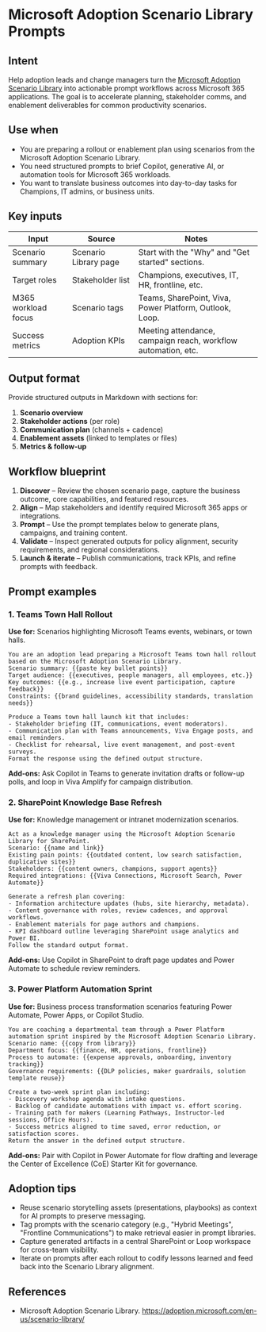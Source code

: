 # Microsoft Adoption Scenario Library Prompts

## Intent
Help adoption leads and change managers turn the [Microsoft Adoption Scenario Library](https://adoption.microsoft.com/en-us/scenario-library/) into actionable prompt workflows across Microsoft 365 applications. The goal is to accelerate planning, stakeholder comms, and enablement deliverables for common productivity scenarios.

## Use when
- You are preparing a rollout or enablement plan using scenarios from the Microsoft Adoption Scenario Library.
- You need structured prompts to brief Copilot, generative AI, or automation tools for Microsoft 365 workloads.
- You want to translate business outcomes into day-to-day tasks for Champions, IT admins, or business units.

## Key inputs
| Input | Source | Notes |
| --- | --- | --- |
| Scenario summary | Scenario Library page | Start with the "Why" and "Get started" sections. |
| Target roles | Stakeholder list | Champions, executives, IT, HR, frontline, etc. |
| M365 workload focus | Scenario tags | Teams, SharePoint, Viva, Power Platform, Outlook, Loop. |
| Success metrics | Adoption KPIs | Meeting attendance, campaign reach, workflow automation, etc. |

## Output format
Provide structured outputs in Markdown with sections for:
1. **Scenario overview**
2. **Stakeholder actions** (per role)
3. **Communication plan** (channels + cadence)
4. **Enablement assets** (linked to templates or files)
5. **Metrics & follow-up**

## Workflow blueprint
1. **Discover** – Review the chosen scenario page, capture the business outcome, core capabilities, and featured resources.
2. **Align** – Map stakeholders and identify required Microsoft 365 apps or integrations.
3. **Prompt** – Use the prompt templates below to generate plans, campaigns, and training content.
4. **Validate** – Inspect generated outputs for policy alignment, security requirements, and regional considerations.
5. **Launch & iterate** – Publish communications, track KPIs, and refine prompts with feedback.

## Prompt examples

### 1. Teams Town Hall Rollout
**Use for:** Scenarios highlighting Microsoft Teams events, webinars, or town halls.

```text
You are an adoption lead preparing a Microsoft Teams town hall rollout based on the Microsoft Adoption Scenario Library.
Scenario summary: {{paste key bullet points}}
Target audience: {{executives, people managers, all employees, etc.}}
Key outcomes: {{e.g., increase live event participation, capture feedback}}
Constraints: {{brand guidelines, accessibility standards, translation needs}}

Produce a Teams town hall launch kit that includes:
- Stakeholder briefing (IT, communications, event moderators).
- Communication plan with Teams announcements, Viva Engage posts, and email reminders.
- Checklist for rehearsal, live event management, and post-event surveys.
Format the response using the defined output structure.
```

**Add-ons:** Ask Copilot in Teams to generate invitation drafts or follow-up polls, and loop in Viva Amplify for campaign distribution.

### 2. SharePoint Knowledge Base Refresh
**Use for:** Knowledge management or intranet modernization scenarios.

```text
Act as a knowledge manager using the Microsoft Adoption Scenario Library for SharePoint.
Scenario: {{name and link}}
Existing pain points: {{outdated content, low search satisfaction, duplicative sites}}
Stakeholders: {{content owners, champions, support agents}}
Required integrations: {{Viva Connections, Microsoft Search, Power Automate}}

Generate a refresh plan covering:
- Information architecture updates (hubs, site hierarchy, metadata).
- Content governance with roles, review cadences, and approval workflows.
- Enablement materials for page authors and champions.
- KPI dashboard outline leveraging SharePoint usage analytics and Power BI.
Follow the standard output format.
```

**Add-ons:** Use Copilot in SharePoint to draft page updates and Power Automate to schedule review reminders.

### 3. Power Platform Automation Sprint
**Use for:** Business process transformation scenarios featuring Power Automate, Power Apps, or Copilot Studio.

```text
You are coaching a departmental team through a Power Platform automation sprint inspired by the Microsoft Adoption Scenario Library.
Scenario name: {{copy from library}}
Department focus: {{finance, HR, operations, frontline}}
Process to automate: {{expense approvals, onboarding, inventory tracking}}
Governance requirements: {{DLP policies, maker guardrails, solution template reuse}}

Create a two-week sprint plan including:
- Discovery workshop agenda with intake questions.
- Backlog of candidate automations with impact vs. effort scoring.
- Training path for makers (Learning Pathways, Instructor-led sessions, Office Hours).
- Success metrics aligned to time saved, error reduction, or satisfaction scores.
Return the answer in the defined output structure.
```

**Add-ons:** Pair with Copilot in Power Automate for flow drafting and leverage the Center of Excellence (CoE) Starter Kit for governance.

## Adoption tips
- Reuse scenario storytelling assets (presentations, playbooks) as context for AI prompts to preserve messaging.
- Tag prompts with the scenario category (e.g., "Hybrid Meetings", "Frontline Communications") to make retrieval easier in prompt libraries.
- Capture generated artifacts in a central SharePoint or Loop workspace for cross-team visibility.
- Iterate on prompts after each rollout to codify lessons learned and feed back into the Scenario Library alignment.

## References
- Microsoft Adoption Scenario Library. https://adoption.microsoft.com/en-us/scenario-library/
